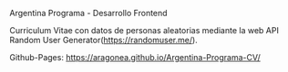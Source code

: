 Argentina Programa - Desarrollo Frontend

Curriculum Vitae con datos de personas aleatorias mediante la web API Random User Generator(https://randomuser.me/).

Github-Pages: https://aragonea.github.io/Argentina-Programa-CV/

